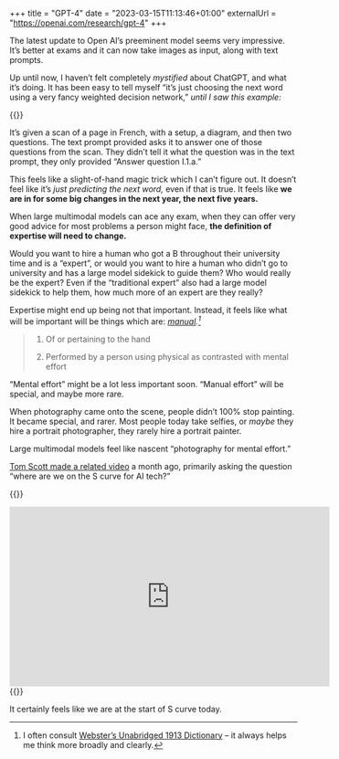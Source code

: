 +++
title = "GPT-4"
date = "2023-03-15T11:13:46+01:00"
externalUrl = "https://openai.com/research/gpt-4"
+++

The latest update to Open AI’s preeminent model seems very impressive. It’s better at exams and it can now take images as input, along with text prompts. 

Up until now, I haven’t felt completely _mystified_ about ChatGPT, and what it’s doing. It has been easy to tell myself “it’s just choosing the next word using a very fancy weighted decision network,” _until I saw this example:_

{{<fig
  src="screenshot@2x.png"
  alt="Open AI’s GPT-4 takes a scan of a paper as input, and can answer the question asked in the paper which requires interpreting a diagram"
  />}}

It’s given a scan of a page in French, with a setup, a diagram, and then two questions. The text prompt provided asks it to answer one of those questions from the scan. They didn’t tell it what the question was in the text prompt, they only provided “Answer question I.1.a.”

This feels like a slight-of-hand magic trick which I can’t figure out. It doesn’t feel like it’s _just predicting the next word,_ even if that is true. It feels like **we are in for some big changes in the next year, the next five years.**

When large multimodal models can ace any exam, when they can offer very good advice for most problems a person might face, **the definition of expertise will need to change.**

Would you want to hire a human who got a B throughout their university time and is a “expert”, or would you want to hire a human who didn’t go to university and has a large model sidekick to guide them? Who would really be the expert? Even if the “traditional expert” also had a large model sidekick to help them, how much more of an expert are they really?

Expertise might end up being not that important. Instead, it feels like what will be important will be things which are: _[manual][].[^1]_

> 1. Of or pertaining to the hand
>
> 2. Performed by a person using physical as contrasted with mental effort

“Mental effort” might be a lot less important soon. “Manual effort” will be special, and maybe more rare.

[manual]: https://www.websters1913.com/words/Manual

When photography came onto the scene, people didn’t 100% stop painting. It became special, and rarer. Most people today take selfies, or _maybe_ they hire a portrait photographer, they rarely hire a portrait painter. 

Large multimodal models feel like nascent “photography for mental effort.”

[Tom Scott made a related video][video] a month ago, primarily asking the question “where are we on the S curve for AI tech?” 

[video]: https://www.youtube.com/watch?v=jPhJbKBuNnA

{{<raw>}}
<iframe width="560" height="315" src="https://www.youtube-nocookie.com/embed/jPhJbKBuNnA" frameborder="0" allow="accelerometer; autoplay; encrypted-media; gyroscope; picture-in-picture" allowfullscreen></iframe>
{{</raw>}}

It certainly feels like we are at the start of S curve today.

[^1]: I often consult [Webster’s Unabridged 1913 Dictionary][manual] – it always helps me think more broadly and clearly.